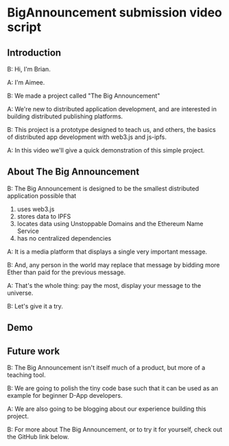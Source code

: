 # BigAnnouncement submission video script


## Introduction

B: Hi, I'm Brian.

A: I'm Aimee.

B: We made a project called "The Big Announcement"

A: We're new to distributed application development,
and are interested in building distributed publishing platforms.

B: This project is a prototype designed to teach us,
and others,
the basics of distributed app development with web3.js and js-ipfs.

A: In this video we'll give a quick demonstration
of this simple project.


## About The Big Announcement

B: The Big Announcement is designed to be the smallest distributed
application possible that

1) uses web3.js
2) stores data to IPFS
3) locates data using Unstoppable Domains and the Ethereum Name Service
4) has no centralized dependencies

A: It is a media platform that displays a single very important message.

B: And, any person in the world may replace that message by
bidding more Ether than paid for the previous message.

A: That's the whole thing: pay the most,
display your message to the universe.

B: Let's give it a try.


## Demo



## Future work

B: The Big Announcement isn't itself much of a product,
but more of a teaching tool.

B: We are going to polish the tiny code base such that
it can be used as an example for beginner D-App developers.

A: We are also going to be blogging about our experience
building this project.

B: For more about The Big Announcement,
or to try it for yourself,
check out the GitHub link below.

